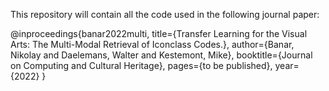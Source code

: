This repository will contain all the code used in the following journal paper:

@inproceedings{banar2022multi,
  title={Transfer Learning for the Visual Arts: The Multi-Modal Retrieval of Iconclass Codes.},
  author={Banar, Nikolay and Daelemans, Walter and Kestemont, Mike},
  booktitle={Journal on Computing and Cultural Heritage},
  pages={to be published},
  year={2022}
}
